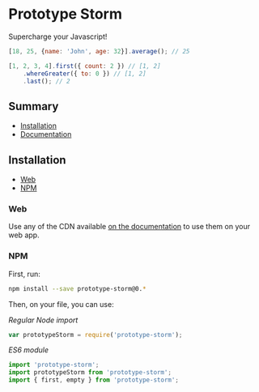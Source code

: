 # Prototype Storm

Supercharge your Javascript!

```javascript
[18, 25, {name: 'John', age: 32}].average(); // 25
```

```javascript
[1, 2, 3, 4].first({ count: 2 }) // [1, 2]
    .whereGreater({ to: 0 }) // [1, 2]
    .last(); // 2
```

## Summary

- [Installation](#installation)
- [Documentation](https://stellar-labs.github.io/prototype-storm)

## Installation

- [Web](#web)
- [NPM](#npm)

### Web

Use any of the CDN available [on the documentation](https://stellar-labs.github.io/prototype-storm) to use them on your web app.

### NPM

First, run:

```bash
npm install --save prototype-storm@0.*
```

Then, on your file, you can use:

_Regular Node import_

```javascript
var prototypeStorm = require('prototype-storm');
```

_ES6 module_

```javascript
import 'prototype-storm';
import prototypeStorm from 'prototype-storm';
import { first, empty } from 'prototype-storm';
```